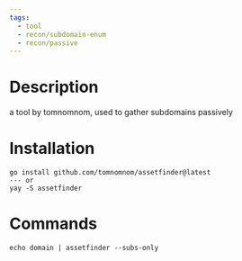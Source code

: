 ```yaml
---
tags:
  - tool
  - recon/subdomain-enum
  - recon/passive
---
```

# Description
a tool by tomnomnom, used to gather subdomains passively

# Installation
```
go install github.com/tomnomnom/assetfinder@latest
--- or 
yay -S assetfinder
```

# Commands
`echo domain | assetfinder --subs-only`
